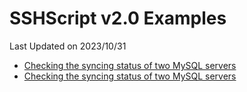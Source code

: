 # SSHScript v2.0 Examples
Last Updated on 2023/10/31

* [Checking the syncing status of two MySQL servers](mysqlsyncstate)
* [Checking the syncing status of two MySQL servers](mysqlsyncstate)
